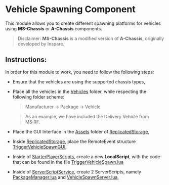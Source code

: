 # Vehicle Spawning Component
This module allows you to create different spawning platforms for vehicles using **MS-Chassis** or **A-Chassis** components.
> Disclaimer: **MS-Chassis** is a modified version of **A-Chassis**, originally developed by Inspare.

## Instructions:
In order for this module to work, you need to follow the following steps:
- Ensure that the vehicles are using the supported chassis types,
- Place all the vehicles in the [Vehicles](ReplicatedStorage/Vehicles) folder, while respecting the following folder scheme:
    > Manufacturer -> Package -> Vehicle

    > As an example, we have included the Delivery Vehicle from MS:RF.
- Place the GUI Interface in the [Assets](ReplicatedStorage/Assets) folder of [ReplicatedStorage](ReplicatedStorage),
- Inside [ReplicatedStorage](ReplicatedStorage), place the RemoteEvent structure [TriggerVehicleSpawnGUI](ReplicatedStorage/Assets/TriggerVehicleSpawnGUI),
- Inside of [StarterPlayerScripts](StarterPlayer/StarterPlayerScripts/), create a new **LocalScript**, with the code that can be found in the file [TriggerVehicleSpawn.lua](StarterPlayer/StarterPlayerScripts/TriggerVehicleSpawn.lua)
- Inside of [ServerScriptService](ServerScriptService), create 2 ServerScripts, namely [PackageManager.lua](ServerScriptService/PackageManager.lua) and [VehicleSpawnServer.lua](ServerScriptService/VehicleSpawnServer.lua),